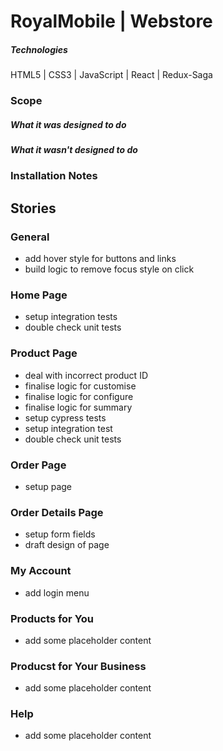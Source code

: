 # RoyalMobile | Webstore

##### Technologies
HTML5 | CSS3 | JavaScript | React | Redux-Saga

### Scope
##### What it was designed to do
##### What it wasn't designed to do

### Installation Notes

## Stories
### General
* add hover style for buttons and links
* build logic to remove focus style on click

### Home Page
* setup integration tests
* double check unit tests

### Product Page
* deal with incorrect product ID
* finalise logic for customise
* finalise logic for configure
* finalise logic for summary
* setup cypress tests
* setup integration test
* double check unit tests

### Order Page
* setup page

### Order Details Page
* setup form fields
* draft design of page

### My Account
* add login menu

### Products for You
* add some placeholder content

### Producst for Your Business
* add some placeholder content

### Help
* add some placeholder content
